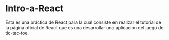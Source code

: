 # Intro-a-React
Esta es una práctica de React para la cual consiste en realizar el tutorial de la página oficial de React que es una desarrollar una aplicacion del juego de tic-tac-toe.
